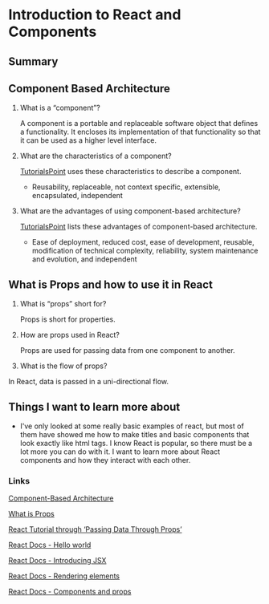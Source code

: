 # Introduction to React and Components

## Summary

## Component Based Architecture
1. What is a “component”?

    A component is a portable and replaceable software object that defines a functionality. It encloses its implementation of that functionality so that it can be used as a higher level interface.

2. What are the characteristics of a component?

    [TutorialsPoint](https://www.tutorialspoint.com/software_architecture_design/component_based_architecture.htm) uses these characteristics to describe a component.
    - Reusability, replaceable, not context specific, extensible, encapsulated, independent
3. What are the advantages of using component-based architecture?

     [TutorialsPoint](https://www.tutorialspoint.com/software_architecture_design/component_based_architecture.htm) lists these advantages of component-based architecture.
     - Ease of deployment, reduced cost, ease of development, reusable, modification of technical complexity, reliability, system maintenance and evolution, and independent


## What is Props and how to use it in React
1. What is “props” short for?

    Props is short for properties.

2. How are props used in React?

    Props are used for passing data from one component to another.

3. What is the flow of props?

  In React, data is passed in a uni-directional flow.

## Things I want to learn more about
- I've only looked at some really basic examples of react, but most of them have showed me how to make titles and basic components that look exactly like html tags. I know React is popular, so there must be a lot more you can do with it. I want to learn more about React components and how they interact with each other.

### Links
[Component-Based Architecture](https://www.tutorialspoint.com/software_architecture_design/component_based_architecture.htm)

[What is Props](https://itnext.io/what-is-props-and-how-to-use-it-in-react-da307f500da0)

[React Tutorial through ‘Passing Data Through Props’](https://reactjs.org/tutorial/tutorial.html)

[React Docs - Hello world](https://reactjs.org/docs/hello-world.html)

[React Docs - Introducing JSX](https://reactjs.org/docs/introducing-jsx.html)

[React Docs - Rendering elements](https://reactjs.org/docs/rendering-elements.html)

[React Docs - Components and props](https://reactjs.org/docs/components-and-props.html)